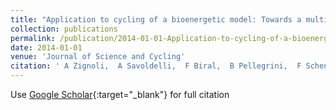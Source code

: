 ```yaml
---
title: "Application to cycling of a bioenergetic model: Towards a multi-level biomechanical model for global cyclist performance analysis"
collection: publications
permalink: /publication/2014-01-01-Application-to-cycling-of-a-bioenergetic-model-Towards-a-multi-level-biomechanical-model-for-global-cyclist-performance-analysis
date: 2014-01-01
venue: 'Journal of Science and Cycling'
citation: ' A Zignoli,  A Savoldelli,  F Biral,  B Pellegrini,  F Schena, &quot;Application to cycling of a bioenergetic model: Towards a multi-level biomechanical model for global cyclist performance analysis.&quot; Journal of Science and Cycling, 2014.'
---
```

Use [Google Scholar](https://scholar.google.com/scholar?q=Application+to+cycling+of+a+bioenergetic+model:+Towards+a+multi+level+biomechanical+model+for+global+cyclist+performance+analysis){:target="_blank"} for full citation